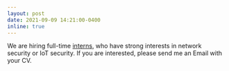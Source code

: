 ```yaml
---
layout: post
date: 2021-09-09 14:21:00-0400
inline: true
---
```


We are hiring full-time <a href="https://www.msra.cn/zh-cn/jobs/interns/systems-research-group-research-intern?language=chinese">interns</a>, who have strong interests in network security or IoT security.  If you are interested, please send me an Email with your CV.